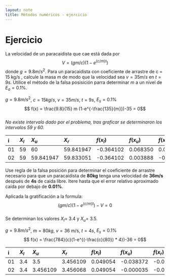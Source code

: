 ```yaml
---
layout: note
title: Métodos numéricos - ejercicio
---
```

# Ejercicio
La velocidad de un paracaidista que cae está dada por
$$
V = (gm/c)(1 - e ^{(c/m)t})
$$
donde $g = 9.8 m/s^2$. Para un paracaidista con coeficiente de arrastre de c = 15 kg/s , calcule la masa $m$ de modo que la velocidad sea $v = 35 m/s$ en $t = 9s$. Utilice el método de la falsa posisición parra determinar $m$ a un nivel de $E_a = 0.1$%.

$g = 9.8 m/s^2$, $c = 15 kg/s$, $v=35 m/s$, $t = 9s$, $E_s = 0.1\%$  
$$ f(x) = \frac{9.8}{15} m (1-e^{-\frac{135}{m}})-35 = 0$$  
*No existe intervalo dado por el problema, tras graficar se determinaron los intervalos 59 y 60.*  

| i  | $X_l$| $X_u$ | $X_r$ | $f(x_l)$ | $f(x_u)$ | $f(x_r)$ | $E_a$ |  
| :- | :- | :- | :- | :- | :- | :- | :- |  
| 01 | 59 | 60 | 59.841947| -0.364102 | 0.068350 | 0.003888 | - |  
| 02 | 59 | 59.841947 | 59.833051| -0.364102 | 0.003888 | -0.003441 | 0.014867 |

Use regla de la falsa posición para determinar el coeficiente de arrastre necesario para que un paracaidista de **80kg** tenga una velocidad de **36m/s** después de **4s** de caída libre. Itere hasta que el error relativo aproximado caída por debajo de **0.01%**.

Aplicada la gratificación a la formula:
$$ (gm/c)(1 - e ^{(c/m)t})-V = 0 $$  
Se determinan los valores $X_l =$ 3.4 y $X_u =$ 3.5.

$g = 9.8 m/s^2$, $m = 80 kg$, $v=36$ m/s, $t = 4s$,  $E_s = 0.1\%$  
$$ f(x) = \frac{784}{c}(1-e^{(-\frac{c}{80}) * 4})-36 = 0$$  

| i  | $X_l$| $X_u$ | $X_r$ | $f(x_l)$ | $f(x_u)$ | $f(x_r)$ | $E_a$ |
| :- | :-- | :---  | :- | :- | :- | :- | :- |
| 01 | 3.4 | 3.5 | 3.456109 | 0.049054 | -0.038372 | -0.000035 | - |
| 02 | 3.4 | 3.456109 | 3.456068 | 0.049054 | -0.000035 |-0.0000002 | -0.001186
